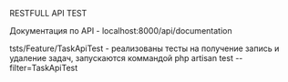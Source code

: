 RESTFULL API TEST

Документация по API - localhost:8000/api/documentation

tsts/Feature/TaskApiTest - реализованы тесты на получение запись и удаление задач, запускаются коммандой php artisan test --filter=TaskApiTest

